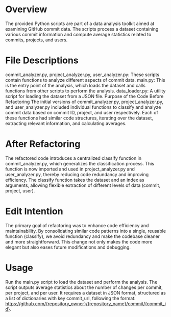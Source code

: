# Overview
The provided Python scripts are part of a data analysis toolkit aimed at examining GitHub commit data. The scripts process a dataset containing various commit information and compute average statistics related to commits, projects, and users.

# File Descriptions
commit_analyzer.py, project_analyzer.py, user_analyzer.py: These scripts contain functions to analyze different aspects of commit data.
main.py: This is the entry point of the analysis, which loads the dataset and calls functions from other scripts to perform the analysis.
data_loader.py: A utility script for loading the dataset from a JSON file.
Purpose of the Code
Before Refactoring
The initial versions of commit_analyzer.py, project_analyzer.py, and user_analyzer.py included individual functions to classify and analyze commit data based on commit ID, project, and user respectively. Each of these functions had similar code structures, iterating over the dataset, extracting relevant information, and calculating averages.

# After Refactoring
The refactored code introduces a centralized classify function in commit_analyzer.py, which generalizes the classification process. This function is now imported and used in project_analyzer.py and user_analyzer.py, thereby reducing code redundancy and improving efficiency. The classify function takes the dataset and an index as arguments, allowing flexible extraction of different levels of data (commit, project, user).

# Edit Intention
The primary goal of refactoring was to enhance code efficiency and maintainability. By consolidating similar code patterns into a single, reusable function (classify), we avoid redundancy and make the codebase cleaner and more straightforward. This change not only makes the code more elegant but also eases future modifications and debugging.

# Usage
Run the main.py script to load the dataset and perform the analysis. The script outputs average statistics about the number of changes per commit, per project, and per user. It requires a dataset in JSON format, structured as a list of dictionaries with key commit_url, following the format: https://github.com/{repository_owner}/{repository_name}/commit/{commit_id}.
